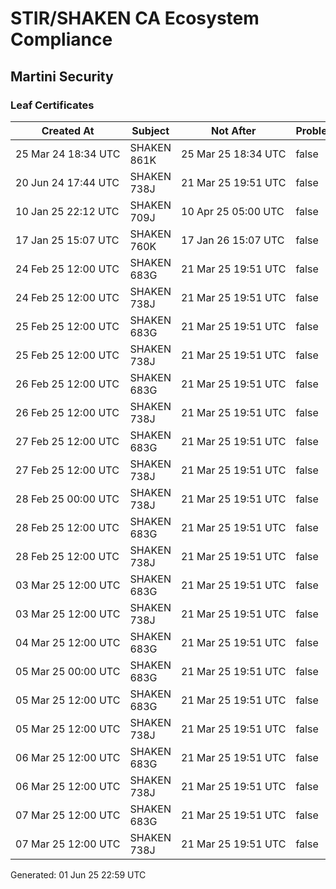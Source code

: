 # STIR/SHAKEN CA Ecosystem Compliance

## Martini Security

### Leaf Certificates

| Created At | Subject | Not After | Problems | Link |
|------------|---------|-----------|----------|------|
| 25&#160;Mar&#160;24&#160;18:34&#160;UTC | SHAKEN 861K | 25&#160;Mar&#160;25&#160;18:34&#160;UTC | false | [view](../CERTS/b4b93a1b584d0848bc2f312c96f9b7e5f04e41bdbf0324598eca9a2d76892dd1/README.md) |
| 20&#160;Jun&#160;24&#160;17:44&#160;UTC | SHAKEN 738J | 21&#160;Mar&#160;25&#160;19:51&#160;UTC | false | [view](../CERTS/3b944d621ba52e07c0fd93f9f82b0b45bf93f837f53ec581c3a38be562bca8a2/README.md) |
| 10&#160;Jan&#160;25&#160;22:12&#160;UTC | SHAKEN 709J | 10&#160;Apr&#160;25&#160;05:00&#160;UTC | false | [view](../CERTS/daa293b7728d4d79a3a4cc628e9fef72bac910621a093189885a18fd4c86204c/README.md) |
| 17&#160;Jan&#160;25&#160;15:07&#160;UTC | SHAKEN 760K | 17&#160;Jan&#160;26&#160;15:07&#160;UTC | false | [view](../CERTS/653afa847eb36604afb7ad615d3fb77e70ac13322811c72a2818de2c85f5c9e4/README.md) |
| 24&#160;Feb&#160;25&#160;12:00&#160;UTC | SHAKEN 683G | 21&#160;Mar&#160;25&#160;19:51&#160;UTC | false | [view](../CERTS/79da36418f0ff1980afd24fc82235a6acd3eb6e8e3dc596a9fa025d2e2e49259/README.md) |
| 24&#160;Feb&#160;25&#160;12:00&#160;UTC | SHAKEN 738J | 21&#160;Mar&#160;25&#160;19:51&#160;UTC | false | [view](../CERTS/e4a47b7d36382faa393b0bb23a4d972c72f9e5b2f288b10f258ec706e945e763/README.md) |
| 25&#160;Feb&#160;25&#160;12:00&#160;UTC | SHAKEN 683G | 21&#160;Mar&#160;25&#160;19:51&#160;UTC | false | [view](../CERTS/d129c61997cb4d1e09015f3956a5442d08f5ac3268912e71e73bd6a091874880/README.md) |
| 25&#160;Feb&#160;25&#160;12:00&#160;UTC | SHAKEN 738J | 21&#160;Mar&#160;25&#160;19:51&#160;UTC | false | [view](../CERTS/0cb86e3a2fff6c29a21aee632c7e2feaedec7a88a415bd2af19d5d8ee42390f0/README.md) |
| 26&#160;Feb&#160;25&#160;12:00&#160;UTC | SHAKEN 683G | 21&#160;Mar&#160;25&#160;19:51&#160;UTC | false | [view](../CERTS/776f1ec5b43d02b36fc4016b902c6aee2d83374db46c0e42116c5aedeb26479b/README.md) |
| 26&#160;Feb&#160;25&#160;12:00&#160;UTC | SHAKEN 738J | 21&#160;Mar&#160;25&#160;19:51&#160;UTC | false | [view](../CERTS/f23c108567324281741c71347f9026b487120aba4194e260c49c30045c003021/README.md) |
| 27&#160;Feb&#160;25&#160;12:00&#160;UTC | SHAKEN 683G | 21&#160;Mar&#160;25&#160;19:51&#160;UTC | false | [view](../CERTS/14aee82cf12ddb18ca5f9c588aedde4310dbf91c9243570630416c5b339c8bfa/README.md) |
| 27&#160;Feb&#160;25&#160;12:00&#160;UTC | SHAKEN 738J | 21&#160;Mar&#160;25&#160;19:51&#160;UTC | false | [view](../CERTS/81e3b74989f899f7ff52ac0fa8fe6ee0ff0e58a54d478004177686bd2aecc10c/README.md) |
| 28&#160;Feb&#160;25&#160;00:00&#160;UTC | SHAKEN 738J | 21&#160;Mar&#160;25&#160;19:51&#160;UTC | false | [view](../CERTS/0d299039e01e9cb891a12e6712399ca33568aeb75dca5d8b51907e23b29e68f5/README.md) |
| 28&#160;Feb&#160;25&#160;12:00&#160;UTC | SHAKEN 683G | 21&#160;Mar&#160;25&#160;19:51&#160;UTC | false | [view](../CERTS/c9fdf2cf58d782a1f88e9573a2ccf63e3c8503e83c01a7080749dc7b3afef75d/README.md) |
| 28&#160;Feb&#160;25&#160;12:00&#160;UTC | SHAKEN 738J | 21&#160;Mar&#160;25&#160;19:51&#160;UTC | false | [view](../CERTS/2c868fb57d036dcfa58295419a9502b23a5c91a1f75f8b3f58675c84ed9535e5/README.md) |
| 03&#160;Mar&#160;25&#160;12:00&#160;UTC | SHAKEN 683G | 21&#160;Mar&#160;25&#160;19:51&#160;UTC | false | [view](../CERTS/1e9d965ad4a61e1e89b520140866c00c467246d4df982608bb5bf4f9a950f359/README.md) |
| 03&#160;Mar&#160;25&#160;12:00&#160;UTC | SHAKEN 738J | 21&#160;Mar&#160;25&#160;19:51&#160;UTC | false | [view](../CERTS/397d98dd708f05df79600a7409e6f284b66c9ebac2fa33c0b646f4317a9b6b1e/README.md) |
| 04&#160;Mar&#160;25&#160;12:00&#160;UTC | SHAKEN 683G | 21&#160;Mar&#160;25&#160;19:51&#160;UTC | false | [view](../CERTS/d0625d306bc3e6b63d1a5b062284e212dda540779d21ef87b96c50d3d86f6243/README.md) |
| 05&#160;Mar&#160;25&#160;00:00&#160;UTC | SHAKEN 683G | 21&#160;Mar&#160;25&#160;19:51&#160;UTC | false | [view](../CERTS/c280dea584188d81d24d00deb0eef309062581224f9f15c39daee610d969d35a/README.md) |
| 05&#160;Mar&#160;25&#160;12:00&#160;UTC | SHAKEN 683G | 21&#160;Mar&#160;25&#160;19:51&#160;UTC | false | [view](../CERTS/2f60b7bd73fea69c5205b7afb91d1dad0e493273f44b3f2471a22c8053820234/README.md) |
| 05&#160;Mar&#160;25&#160;12:00&#160;UTC | SHAKEN 738J | 21&#160;Mar&#160;25&#160;19:51&#160;UTC | false | [view](../CERTS/6622c0564ace918a1d0e558f68df99cb8e30615134794a7eb28eaae83f59870b/README.md) |
| 06&#160;Mar&#160;25&#160;12:00&#160;UTC | SHAKEN 683G | 21&#160;Mar&#160;25&#160;19:51&#160;UTC | false | [view](../CERTS/e6b9549c4cca5420f0a5c63d0b3c275e9c724915069dc60e6fa943c22c80ee3c/README.md) |
| 06&#160;Mar&#160;25&#160;12:00&#160;UTC | SHAKEN 738J | 21&#160;Mar&#160;25&#160;19:51&#160;UTC | false | [view](../CERTS/46f84b56787687a62c78f26c71fb730e2ea1ce58257ac268bbc2a5881a29ea30/README.md) |
| 07&#160;Mar&#160;25&#160;12:00&#160;UTC | SHAKEN 683G | 21&#160;Mar&#160;25&#160;19:51&#160;UTC | false | [view](../CERTS/5f718dfa4bd747ed3d3547e9597df8700b272c0a0bde4eac26994a9adb62430b/README.md) |
| 07&#160;Mar&#160;25&#160;12:00&#160;UTC | SHAKEN 738J | 21&#160;Mar&#160;25&#160;19:51&#160;UTC | false | [view](../CERTS/f9dcf0c1bc5dbffc14d28ae4e8ab36539d26481dc545b9f8639b2066ce9e37c7/README.md) |


Generated: 01 Jun 25 22:59 UTC